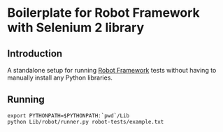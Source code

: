 Boilerplate for Robot Framework with Selenium 2 library
=======================================================

Introduction
------------

A standalone setup for running [Robot Framework](http://code.google.com/p/robotframework/) tests without having to
manually install any Python libraries.

Running
-------

    export PYTHONPATH=$PYTHONPATH:`pwd`/Lib
    python Lib/robot/runner.py robot-tests/example.txt